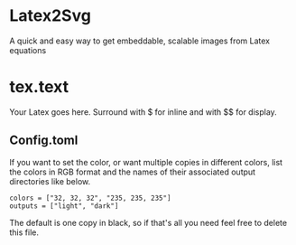 # Latex2Svg
A quick and easy way to get embeddable, scalable images from Latex equations

# tex.text
Your Latex goes here. Surround with $ for inline and with $$ for display.

## Config.toml
If you want to set the color, or want multiple copies in different colors,
list the colors in RGB format and the names of their associated output directories like below.
```
colors = ["32, 32, 32", "235, 235, 235"]
outputs = ["light", "dark"]
```
The default is one copy in black, so if that's all you need feel free to delete this file.